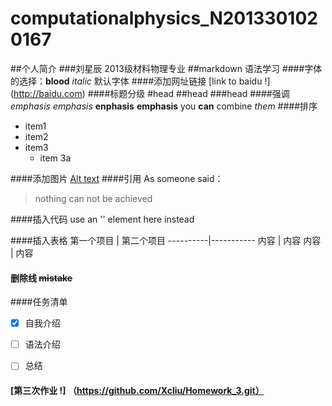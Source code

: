 # computationalphysics_N2013301020167
##个人简介
###刘星辰 2013级材料物理专业
##markdown 语法学习
####字体的选择：**blood**  *italic* 默认字体
####添加网址链接  [link to baidu !] (http://baidu.com)
####标题分级  #head ##head ###head
####强调 *emphasis* _emphasis_  **enphasis** __emphasis__  you __can__ combine *them*
####排序
* item1
* item2
* item3
  * item 3a

####添加图片
[Alt text](/path/to/img.jpg "Optional title")
####引用
As someone said：
>nothing can not be achieved

####插入代码
use an '<addr>' element here instead

####插入表格
第一个项目 | 第二个项目
----------|-----------
内容      |    内容
内容      |    内容
#### 删除线  ~~mistake~~
####任务清单 
- [x] 自我介绍
- [ ] 语法介绍
- [ ] 总结


#### [第三次作业 !] （https://github.com/Xcliu/Homework_3.git）


